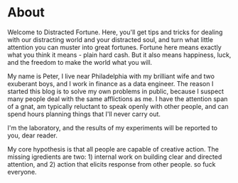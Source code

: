About
=====

Welcome to Distracted Fortune.  Here, you'll get tips and tricks for dealing with our distracting world and your distracted soul, and turn what little attention you can muster into great fortunes.  Fortune here means exactly what you think it means - plain hard cash.  But it also means happiness, luck, and the freedom to make the world what you will.

My name is Peter, I live near Philadelphia with my brilliant wife and two exuberant boys, and I work in finance as a data engineer.  The reason I started this blog is to solve my own problems in public, because I suspect many people deal with the same afflictions as me.  I have the attention span of a gnat, am typically reluctant to speak openly with other people, and can spend hours planning things that I'll never carry out.

I'm the laboratory, and the results of my experiments will be reported to you, dear reader.

My core hypothesis is that all people are capable of creative action.  The missing igredients are two:  1) internal work on building clear and directed attention, and 2) action that elicits response from other people.  so fuck everyone.
